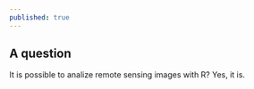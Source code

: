 ```yaml
---
published: true
---
```


## A question

It is possible to analize remote sensing images with R? Yes, it is.
